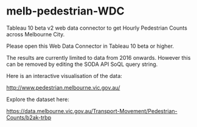 # melb-pedestrian-WDC
Tableau 10 beta v2 web data connector to get Hourly Pedestrian Counts across Melbourne City.

Please open this Web Data Connector in Tableau 10 beta or higher. 

The results are currently limited to data from 2016 onwards. However this can be removed by editing the SODA API SoQL query string.

Here is an interactive visualisation of the data:

http://www.pedestrian.melbourne.vic.gov.au/


Explore the dataset here:

https://data.melbourne.vic.gov.au/Transport-Movement/Pedestrian-Counts/b2ak-trbp


